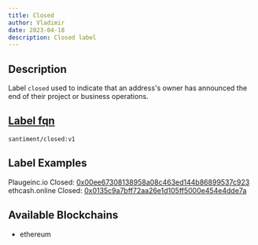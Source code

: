 ```yaml
---
title: Closed
author: Vladimir
date: 2023-04-18
description: Closed label
---
```


## Description

Label `closed` used to indicate that an address's owner has announced the end of their project or business operations.

## [Label fqn](/labels/label-fqn)

`santiment/closed:v1`

## Label Examples

Plaugeinc.io Closed: [0x00ee67308138958a08c463ed144b86899537c923](https://etherscan.io/address/0x00ee67308138958a08c463ed144b86899537c923)
ethcash.online Closed: [0x0135c9a7bff72aa26e1d105ff5000e454e4dde7a](https://etherscan.io/address/0x0135c9a7bff72aa26e1d105ff5000e454e4dde7a)


## Available Blockchains

- ethereum
